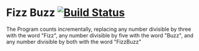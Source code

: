 # Fizz Buzz [![Build Status](https://travis-ci.org/JH05/FizzBuzz.svg?branch=master)](https://travis-ci.org/JH05/FizzBuzz)

The Program counts incrementally, replacing any number divisible by three with the word "Fizz", any number divisible by five with the word "Buzz", and any number divisible by both with the word "FizzBuzz"
